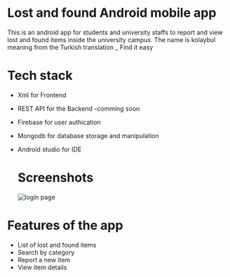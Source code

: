 # Lost and found Android mobile app

This is an android app for students and university staffs to report and view lost and found items inside the university campus. 
The name is kolaybul meaning from the Turkish translation _ Find it easy

# Tech stack

- Xml for Frontend
- REST API for the Backend -comming soon
- Firebase for user authication
- Mongodb for database storage and manipulation
- Android studio for IDE

  # Screenshots

  ![login page ](https://github.com/user-attachments/assets/7109f6c0-5f09-4e89-b161-d2764c1679bc)

# Features of the app

- List of lost and found items
- Search by category
- Report a new item
- View item details
